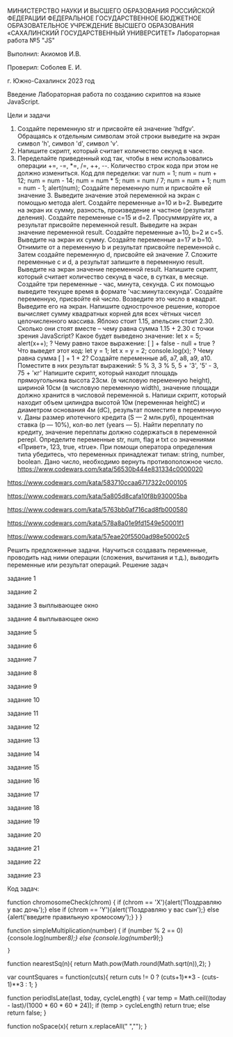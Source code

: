 МИНИСТЕРСТВО НАУКИ И ВЫСШЕГО ОБРАЗОВАНИЯ РОССИЙСКОЙ ФЕДЕРАЦИИ ФЕДЕРАЛЬНОЕ ГОСУДАРСТВЕННОЕ БЮДЖЕТНОЕ ОБРАЗОВАТЕЛЬНОЕ УЧРЕЖДЕНИЕ ВЫСШЕГО ОБРАЗОВАНИЯ «САХАЛИНСКИЙ ГОСУДАРСТВЕННЫЙ УНИВЕРСИТЕТ»
Лабораторная работа №5
"JS"

Выполнил: Акиомов И.В.

Проверил: Соболев Е. И.

г. Южно-Сахалинск
2023 год

Введение
Лабораторная работа по созданию скриптов на языке JavaScript.

Цели и задачи
1. Создайте переменную str и присвойте ей значение 'hdfgv'. Обращаясь к отдельным символам этой строки выведите на экран символ 'h', символ 'd', символ 'v'.
2. Напишите скрипт, который считает количество секунд в часе. 
3. Переделайте приведенный код так, чтобы в нем использовались операции +=, -=, *=, /=, ++, --. Количество строк кода при этом не должно измениться. Код для переделки: var num = 1; num = num + 12; num = num - 14; num = num * 5; num = num / 7; num = num + 1; num = num - 1; alert(num);
Создайте переменную num и присвойте ей значение 3. Выведите значение этой переменной на экран с помощью метода alert.
Создайте переменные a=10 и b=2. Выведите на экран их сумму, разность, произведение и частное (результат деления).
Создайте переменные c=15 и d=2. Просуммируйте их, а результат присвойте переменной result. Выведите на экран значение переменной result.
Создайте переменные a=10, b=2 и c=5. Выведите на экран их сумму.
Создайте переменные a=17 и b=10. Отнимите от a переменную b и результат присвойте переменной c. Затем создайте переменную d, присвойте ей значение 7. Сложите переменные c и d, а результат запишите в переменную result. Выведите на экран значение переменной result.
Напишите скрипт, который считает количество секунд в часе, в сутках, в месяце.
Создайте три переменные - час, минута, секунда. С их помощью выведите текущее время в формате 'час:минута:секунда'.
Создайте переменную, присвойте ей число. Возведите это число в квадрат. Выведите его на экран.
Напишите однострочное решение, которое вычисляет сумму квадратных корней для всех чётных чисел целочисленного массива.
Яблоко стоит 1.15, апельсин стоит 2.30. Сколько они стоят вместе – чему равна сумма 1.15 + 2.30 с точки зрения JavaScript?
Какое будет выведено значение: let x = 5; alert(x++); ?
Чему равно такое выражение: [ ] + false - null + true ?
Что выведет этот код: let y = 1; let x = y = 2; console.log(x); ?
Чему равна сумма [ ] + 1 + 2?
Создайте переменные a6, a7, a8, a9, a10. Поместите в них результат выражений: 5 % 3, 3 % 5, 5 + '3', '5' - 3, 75 + 'кг'
Напишите скрипт, который находит площадь прямоугольника высота 23см. (в числовую переменную height), шириной 10см (в числовую переменную width), значение площади должно хранится в числовой переменной s.
Напиши скрипт, который находит объем цилиндра высотой 10м (переменная heightC) и диаметром основания 4м (dC), результат поместите в переменную v.
Даны размер ипотечного кредита (S — 2 млн.руб), процентная ставка (p — 10%), кол-во лет (years — 5). Найти переплату по кредиту, значение переплаты должно содержаться в переменной perepl.
Определите переменные str, num, flag и txt со значениями «Привет», 123, true, «true». При помощи оператора определения типа убедитесь, что переменных принадлежат типам: string, number, boolean.
Дано число, необходимо вернуть противоположное число.
https://www.codewars.com/kata/56530b444e831334c0000020

https://www.codewars.com/kata/583710ccaa6717322c000105

https://www.codewars.com/kata/5a805d8cafa10f8b930005ba

https://www.codewars.com/kata/5763bb0af716cad8fb000580

https://www.codewars.com/kata/578a8a01e9fd1549e50001f1

https://www.codewars.com/kata/57eae20f5500ad98e50002c5

Решить предложенные задачи.
Научиться создавать переменные, проводить над ними операции (сложения, вычитания и т.д.), выводить переменные или результат операций.
Решение задач
<p>задание 1</p>
<script>
let str='hdfgv';
document.write(str[0]+','+str[1]+','+str[4]);
</script>

<p>задание 2</p>
<script>
let secondHous=60*60;
document.write('в часу '+secondHous+ ' секунд');
</script>

<p>задание 3 выплывающее окно</p>
<script>
var num=1;
num+=12;
num-=14;
num*=5;
num/=7;
num++;
num--;
alert(num);
</script>

<p>задание 4 выплывающее окно</p>
<script>
var num=3;
alert(num);
</script>

<p>задание 5</p>
<script>
var a=10, b=2;
document.write(a+b);
document.write(a-b);
document.write(a*b);
document.write(a/b);
</script>

<p>задание 6</p>
<script>
var c=15, d=2;
resut=c+d;
document.write(resut);
</script>

<p>задание 7</p>
<script>
var c=5, a=10, b=2;
resut=c+a+b;
document.write(resut);
</script>

<p>задание 8</p>
<script>
var a=17, b=10;
c=a+b;
d=7;
result=c+d;
document.write(result);
</script>

<p>задание 9</p>
<script>
let secondHous=60*60;
let secondSut=secondHous*24;
let secondManth=secondSut*31;
document.write('в часу '+secondHous+ ' секунд'+' в сутках '+secondSut+ ' секунд'+' в месяце '+secondManth+ ' секунд');
</script>

<p>задание 10</p>
<script>
let hour=12;
let minute=50;
let second=37;
document.write(hour+':'+minute+':'+second);
</script>

<p>задание 11</p>
<script>
var a=17
result=a*a;
document.write(result);
</script>

<p>задание 12</p>
<script>
document.write(  [1, 2, 3, 4, 5, 6, 7,8,9,10].filter(n => n % 2 == 0).reduce( (sum, n) => sum + n**0.5, 0 ));
</script>

<p>задание 13<p>
<script>
var apple = 1.15, orange = 2.30
result= apple + orange;
document.write(result);
</script>

<p>задание 14<p>
<script>
var x=5;
alert(x++);
</script>

<p>задание 15<p>
<script>
var result = []+false-null+true;
document.write(result);
</script>

<p>задание 16</p>
<script>
let y=1;
let x=y=2;
console.log(x);
</script>

<p>задание 17<p>
<script>
var result = []+1+2;
document.write(result);
</script>

<p>задание 18<p>
<script>
a6=5%3;
a7=3%5;
a8=5+'3';
a9='5'+3;
a10=75+'kg'
document.write(a6);
document.write(a7);
document.write(a8);
document.write(a9);
document.write(a10);
</script>

<p>задание 19<p>
<script>
const heigth =23;
const width =10;
const s= heigth * width;
document.write(s);
</script>

<p>задание 20<p>
<script>
const heigthC =23;
const dC =10;
const v= Math.PI*Math.pow(dC/2,2)*heigthC;
document.write(v);
</script>

<p>задание 21<p>
<script>
let s = 2e6, p=10, years=5;
let pereki = (s*(p/100)*years);
document.write('сумма переплат '+ pereki +' руб');
</script>

<p>задание 22<p>
<script>
let str="привет", num=123, flag=true, txt="true";
document.write(typeof str =='string');//true
document.write(typeof num =='number');//true
document.write(typeof flag =='boolean');//true
document.write(typeof txt =='string');//true
</script>

<p>задание 23<p>
<script>
const num = 5;
result = num*-1;
document.write(result);
</script>
Код задач:

function chromosomeCheck(chrom) {
if (chrom == 'X'){alert('Поздравляю у вас дочь');}
else if (chrom == 'Y'){alert('Поздравляю у вас сын');}
else {alert('введите правильную хромосому');}
}
}
        
function simpleMultiplication(number) {
if (number % 2 == 0)
{console.log(number*8);}
else {console.log(number*9);}

    } 
function nearestSq(n){
        return Math.pow(Math.round(Math.sqrt(n)),2);
    } 
        
var countSquares = function(cuts){
  return cuts != 0 ? (cuts+1)**3 - (cuts-1)**3 : 1;
    }
        
function periodIsLate(last, today, cycleLength) {
  var temp = Math.ceil((today - last)/(1000 * 60 * 60 * 24));
  if (temp > cycleLength) return true; else return false;
    }
        
function noSpace(x){
  return x.replaceAll(" ","");
    }
